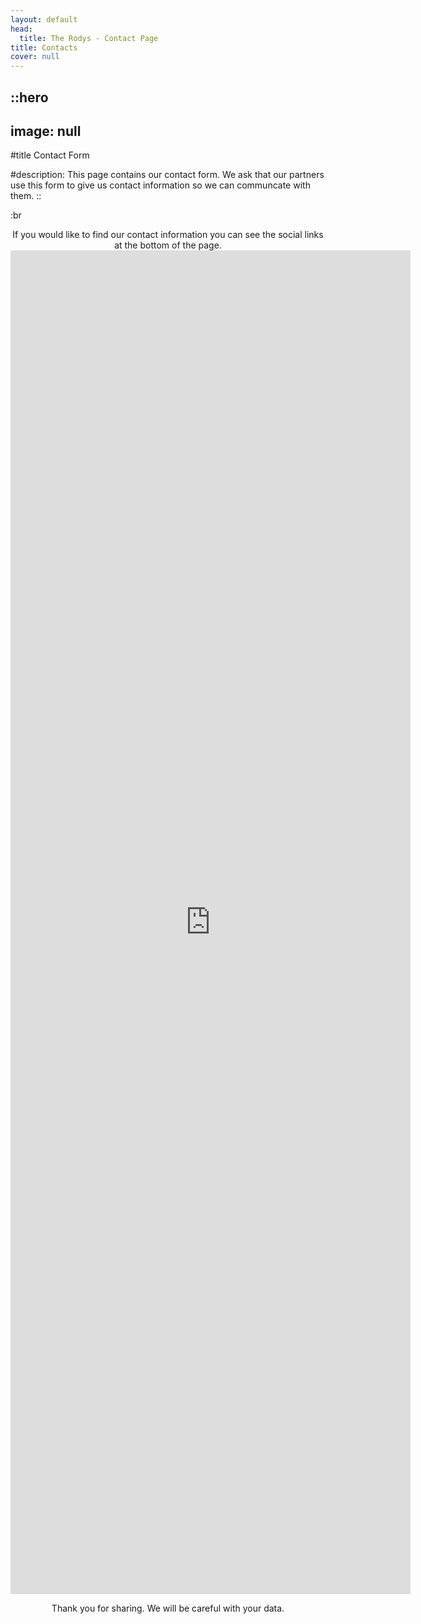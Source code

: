 ```yaml
---
layout: default
head:
  title: The Rodys - Contact Page
title: Contacts
cover: null
---
```


::hero
---
image: null
---
#title
Contact Form

#description:
This page contains our contact form. We ask that our partners use this form to give us contact information so we can communcate with them.
::

:br


<center>
If you would like to find our contact information you can see the social links at the bottom of the page.
<br>


<iframe src="https://docs.google.com/forms/d/e/1FAIpQLScv60yN_VOhufUAsVGwH41igs3CRa9X1atrsDmYC8FRTVXAhw/viewform?embedded=true" width="640" height="2150" frameborder="0" marginheight="0" marginwidth="0" scrolling="no">Loading…</iframe>



Thank you for sharing.
We will be careful with your data.
</center>
